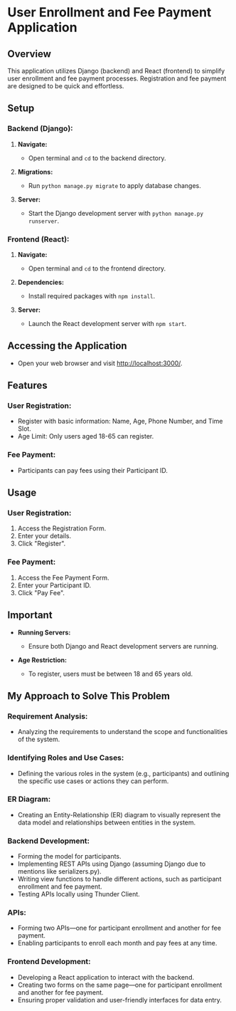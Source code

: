 # User Enrollment and Fee Payment Application

## Overview

This application utilizes Django (backend) and React (frontend) to simplify user enrollment and fee payment processes. Registration and fee payment are designed to be quick and effortless.

## Setup

### Backend (Django):

1. **Navigate:**
   - Open terminal and `cd` to the backend directory.

2. **Migrations:**
   - Run `python manage.py migrate` to apply database changes.

3. **Server:**
   - Start the Django development server with `python manage.py runserver`.

### Frontend (React):

1. **Navigate:**
   - Open terminal and `cd` to the frontend directory.

2. **Dependencies:**
   - Install required packages with `npm install`.

3. **Server:**
   - Launch the React development server with `npm start`.

## Accessing the Application

- Open your web browser and visit [http://localhost:3000/](http://localhost:3000/).

## Features

### User Registration:

- Register with basic information: Name, Age, Phone Number, and Time Slot.
- Age Limit: Only users aged 18-65 can register.

### Fee Payment:

- Participants can pay fees using their Participant ID.

## Usage

### User Registration:

1. Access the Registration Form.
2. Enter your details.
3. Click "Register".

### Fee Payment:

1. Access the Fee Payment Form.
2. Enter your Participant ID.
3. Click "Pay Fee".

## Important

- **Running Servers:**
  - Ensure both Django and React development servers are running.

- **Age Restriction:**
  - To register, users must be between 18 and 65 years old.

## My Approach to Solve This Problem

### Requirement Analysis:

- Analyzing the requirements to understand the scope and functionalities of the system.

### Identifying Roles and Use Cases:

- Defining the various roles in the system (e.g., participants) and outlining the specific use cases or actions they can perform.

### ER Diagram:

- Creating an Entity-Relationship (ER) diagram to visually represent the data model and relationships between entities in the system.

### Backend Development:

- Forming the model for participants.
- Implementing REST APIs using Django (assuming Django due to mentions like serializers.py).
- Writing view functions to handle different actions, such as participant enrollment and fee payment.
- Testing APIs locally using Thunder Client.

### APIs:

- Forming two APIs—one for participant enrollment and another for fee payment.
- Enabling participants to enroll each month and pay fees at any time.

### Frontend Development:

- Developing a React application to interact with the backend.
- Creating two forms on the same page—one for participant enrollment and another for fee payment.
- Ensuring proper validation and user-friendly interfaces for data entry.
